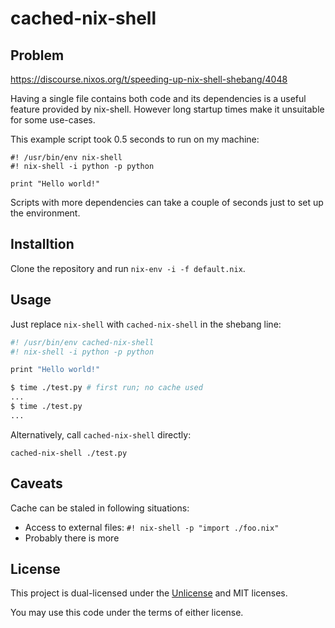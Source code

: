 # cached-nix-shell


## Problem

https://discourse.nixos.org/t/speeding-up-nix-shell-shebang/4048

Having a single file contains both code and its dependencies is a useful feature provided by nix-shell. However long startup times make it unsuitable for some use-cases.

This example script took 0.5 seconds to run on my machine:

```
#! /usr/bin/env nix-shell
#! nix-shell -i python -p python

print "Hello world!"
```

Scripts with more dependencies can take a couple of seconds just to set up the environment.


## Installtion

Clone the repository and run `nix-env -i -f default.nix`.

## Usage

Just replace `nix-shell` with `cached-nix-shell` in the shebang line:

```sh
#! /usr/bin/env cached-nix-shell
#! nix-shell -i python -p python

print "Hello world!"
```

```sh
$ time ./test.py # first run; no cache used
...
$ time ./test.py
...
```

Alternatively, call `cached-nix-shell` directly:

```
cached-nix-shell ./test.py
```

## Caveats

Cache can be staled in following situations:

* Access to external files: `#! nix-shell -p "import ./foo.nix"`
* Probably there is more

## License

This project is dual-licensed under the [Unlicense](https://unlicense.org) and MIT licenses.

You may use this code under the terms of either license.
